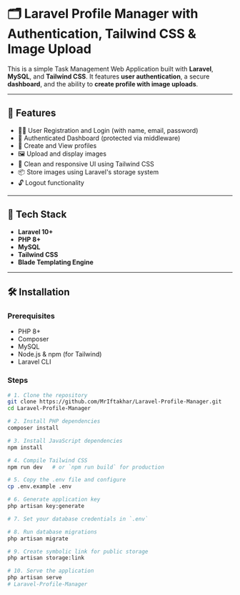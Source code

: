 # 🗂️ Laravel Profile Manager with Authentication, Tailwind CSS & Image Upload

This is a simple Task Management Web Application built with **Laravel**, **MySQL**, and **Tailwind CSS**. It features **user authentication**, a secure **dashboard**, and the ability to **create profile with image uploads**.

---

## 🚀 Features

- 🧑‍💼 User Registration and Login (with name, email, password)
- 🔐 Authenticated Dashboard (protected via middleware)
- 📝 Create and View profiles
- 🖼️ Upload and display images
- 🎨 Clean and responsive UI using Tailwind CSS
- 📦 Store images using Laravel's storage system
- 🔓 Logout functionality

---

## 🧰 Tech Stack

- **Laravel 10+**
- **PHP 8+**
- **MySQL**
- **Tailwind CSS**
- **Blade Templating Engine**

---

## 🛠️ Installation

### Prerequisites

- PHP 8+
- Composer
- MySQL
- Node.js & npm (for Tailwind)
- Laravel CLI

### Steps

```bash
# 1. Clone the repository
git clone https://github.com/MrIftakhar/Laravel-Profile-Manager.git
cd Laravel-Profile-Manager

# 2. Install PHP dependencies
composer install

# 3. Install JavaScript dependencies
npm install

# 4. Compile Tailwind CSS
npm run dev   # or `npm run build` for production

# 5. Copy the .env file and configure
cp .env.example .env

# 6. Generate application key
php artisan key:generate

# 7. Set your database credentials in `.env`

# 8. Run database migrations
php artisan migrate

# 9. Create symbolic link for public storage
php artisan storage:link

# 10. Serve the application
php artisan serve
# Laravel-Profile-Manager
